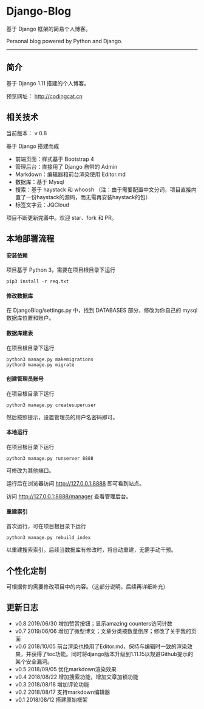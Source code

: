 # Django-Blog

基于 Django 框架的简易个人博客。

Personal blog powered by Python and Django.

---

## 简介

基于 Django 1.11 搭建的个人博客。

预览网址： http://codingcat.cn

## 相关技术

当前版本： v 0.8

基于 Django 搭建而成
- 前端页面：样式基于 Bootstrap 4
- 管理后台：直接用了 Django 自带的 Admin
- Markdown：编辑器和前台渲染使用 Editor.md
- 数据库：基于 Mysql
- 搜索：基于 haystack 和 whoosh （注：由于需要配置中文分词，项目直接内置了一份haystack的源码，而无需再安装haystack的包）
- 标签文字云：JQCloud

项目不断更新完善中。欢迎 star、fork 和 PR。

## 本地部署流程

#### 安装依赖
项目基于 Python 3，需要在项目根目录下运行
```commandline
pip3 install -r req.txt
```

#### 修改数据库
在 DjangoBlog/settings.py 中，找到 DATABASES 部分，修改为你自己的 mysql 数据库位置和账户。


#### 数据库建表
在项目根目录下运行
```commandline
python3 manage.py makemigrations
python3 manage.py migrate
```

#### 创建管理员账号
在项目根目录下运行
```commandline
python3 manage.py createsuperuser
```
然后按照提示，设置管理员的用户名密码即可。

#### 本地运行
在项目根目录下运行
```commandline
python3 manage.py runserver 8888
```
可修改为其他端口。

运行后在浏览器访问 http://127.0.0.1:8888 即可看到站点。

访问 http://127.0.0.1:8888/manager 查看管理后台。

#### 重建索引
首次运行，可在项目根目录下运行
```commandline
python3 manage.py rebuild_index
```
以重建搜索索引。后续当数据库有修改时，将自动重建，无需手动干预。

## 个性化定制
可根据你的需要修改项目中的内容。（这部分说明，后续再详细补充）

## 更新日志 
- v0.8 2019/06/30 增加赞赏按钮；显示amazing counters访问计数
- v0.7 2019/06/06 增加了微型博文；文章分类按数量倒序；修改了关于我的页面
- v0.6 2018/10/05 前台渲染也换用了Editor.md，保持与编辑时一致的渲染效果，并获得了toc功能。同时将django版本升级到1.11.15以规避Github提示的某个安全漏洞。
- v0.5 2018/09/05 优化markdown渲染效果
- v0.4 2018/08/22 增加搜索功能，增加文章加锁功能
- v0.3 2018/08/18 增加评论功能
- v0.2 2018/08/17 支持markdown编辑器
- v0.1 2018/08/12 搭建原始框架